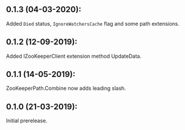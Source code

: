 ## 0.1.3 (04-03-2020):

Added `Died` status, `IgnoreWatchersCache` flag and some path extensions.

## 0.1.2 (12-09-2019): 

Added IZooKeeperClient extension method UpdateData.

## 0.1.1 (14-05-2019): 

ZooKeeperPath.Combine now adds leading slash.

## 0.1.0 (21-03-2019): 

Initial prerelease.

